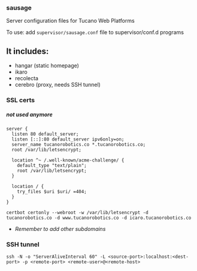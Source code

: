 ### sausage
Server configuration files for Tucano Web Platforms

To use: add `supervisor/sausage.conf` file to supervisor/conf.d programs

## It includes:
* hangar (static homepage)
* ikaro
* recolecta
* cerebro (proxy, needs SSH tunnel)

### SSL certs
##### not used anymore
```
server {
  listen 80 default_server;
  listen [::]:80 default_server ipv6only=on;
  server_name tucanorobotics.co *.tucanorobotics.co;
  root /var/lib/letsencrypt;

  location ^~ /.well-known/acme-challenge/ {
    default_type "text/plain";
    root /var/lib/letsencrypt;
  }

  location / {
    try_files $uri $uri/ =404;
  }
}
```

`certbot certonly --webroot -w /var/lib/letsencrypt -d tucanorobotics.co -d www.tucanorobotics.co -d icaro.tucanorobotics.co`
* _Remember to add other subdomains_

### SSH tunnel
```
ssh -N -o "ServerAliveInterval 60" -L <source-port>:localhost:<dest-port> -p <remote-port> <remote-user>@<remote-host>
```
